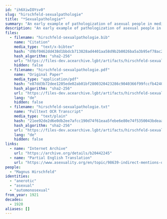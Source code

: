 ```yaml
---
id: "ih6XiwIOYsv0"
slug: "hirschfeld-sexualpathologie"
title: "*Sexualpathologie*"
summary: "An early example of pathologization of asexual people in medical literature and use of the term \"asexual\""
description: "An early example of pathologization of asexual people in medical literature, in which the author develops a typology of asexual people that includes the term \"asexual\" (CW: pathologizing asexual people)"
files:
  - filename: "hirschfeld-sexualpathologie.bib"
    name: "Citation"
    media_type: "text/x-bibtex"
    hash: "d9bf0462dd438d1bbdcb713828ad4401aa58d9b2b0026ba5a3b95ef78ac26092"
    hash_algorithm: "sha2-256"
    url: "https://files-dev.acearchive.lgbt/artifacts/hirschfeld-sexualpathologie/hirschfeld-sexualpathologie.bib"
    hidden: false
  - filename: "hirschfeld-sexualpathologie.pdf"
    name: "Original Paper"
    media_type: "application/pdf"
    hash: "e87dd3b72dee1205ede02ab01bf2800320423286c9040366f99fccfb42403a52"
    hash_algorithm: "sha2-256"
    url: "https://files-dev.acearchive.lgbt/artifacts/hirschfeld-sexualpathologie/hirschfeld-sexualpathologie.pdf"
    lang: "de"
    hidden: false
  - filename: "hirschfeld-sexualpathologie.txt"
    name: "Fulltext OCR Transcript"
    media_type: "text/plain"
    hash: "21ee92de2d6e0db2ee7afcc190d74f61eaa5febe6e80e74f5350043bdeaa8ce0"
    hash_algorithm: "sha2-256"
    url: "https://files-dev.acearchive.lgbt/artifacts/hirschfeld-sexualpathologie/hirschfeld-sexualpathologie.txt"
    lang: "de"
    hidden: false
links:
  - name: "Internet Archive"
    url: "https://archive.org/details/b20442245"
  - name: "Partial English Translation"
    url: "https://www.asexuality.org/en/topic/98639-indirect-mentions-of-asexuality-in-magnus-hirschfelds-books/"
people:
  - "Magnus Hirschfeld"
identities:
  - "anerotic"
  - "asexual"
  - "automonosexual"
from_year: 1921
decades:
  - 1920
aliases: []
---
```

